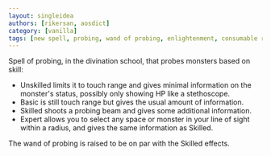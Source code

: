 ```yaml
---
layout: singleidea
authors: [rikersan, aosdict]
category: [vanilla]
tags: [new spell, probing, wand of probing, enlightenment, consumable renewable principle, skill scaling, smite targeting]
---
```

Spell of probing, in the divination school, that probes monsters based on skill:
* Unskilled limits it to touch range and gives minimal information on the
  monster's status, possibly only showing HP like a stethoscope.
* Basic is still touch range but gives the usual amount of information.
* Skilled shoots a probing beam and gives some additional information.
* Expert allows you to select any space or monster in your line of sight within
  a radius, and gives the same information as Skilled.

The wand of probing is raised to be on par with the Skilled effects.

